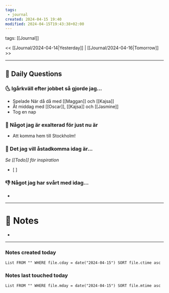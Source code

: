 ```yaml
---
tags:
 - journal
created: 2024-04-15 19:40
modified: 2024-04-15T19:43:38+02:00
---
```

tags: [[Journal]] 

<< [[Journal/2024-04-14|Yesterday]] | [[Journal/2024-04-16|Tomorrow]] >>

---
## 📅 Daily Questions
### 🌜 Igårkväll efter jobbet så gjorde jag...
- Spelade När då då med [[Maggan]] och [[Kajsa]]
- Åt middag med [[Oscar]], [[Kajsa]] och [[Jasmine]]
- Tog en nap

### 🙌 Något jag är exalterad för just nu är
- Att komma hem till Stockholm!

### 🚀 Det jag vill åstadkomma idag är...
_Se [[Todo]] för inspiration_
- [ ] 

### 👎 Något jag har svårt med idag...
- 

---
# 📝 Notes
- 
---
### Notes created today
```dataview
List FROM "" WHERE file.cday = date("2024-04-15") SORT file.ctime asc
```
### Notes last touched today
```dataview
List FROM "" WHERE file.mday = date("2024-04-15") SORT file.mtime asc
```